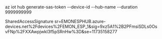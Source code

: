 az iot hub generate-sas-token --device-id <device-id> --hub-name <iot-hub-name> --duration 9999999999


SharedAccessSignature sr=EMONESPHUB.azure-devices.net%2Fdevices%2FEMON_ESP_1&sig=9xz5A1%2B2PFmsiSDLs0OsvFNp%2FXXAwpjwkI3f5pSRnHw%3D&se=11735158277
